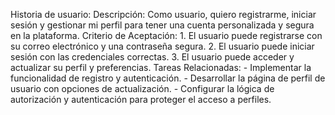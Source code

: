 Historia de usuario:
Descripción: Como usuario, quiero registrarme, iniciar sesión y gestionar mi perfil para tener una cuenta personalizada y segura en la plataforma.
Criterio de Aceptación:
    1. El usuario puede registrarse con su correo electrónico y una contraseña segura.
    2. El usuario puede iniciar sesión con las credenciales correctas.
    3. El usuario puede acceder y actualizar su perfil y preferencias.
Tareas Relacionadas:
    - Implementar la funcionalidad de registro y autenticación.
    - Desarrollar la página de perfil de usuario con opciones de actualización.
    - Configurar la lógica de autorización y autenticación para proteger el acceso a perfiles.

